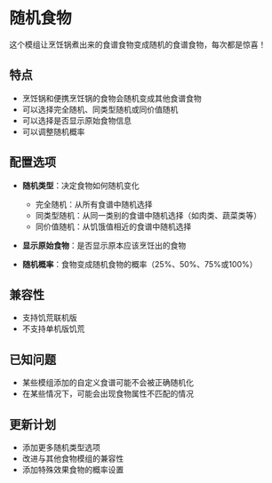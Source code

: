 # 随机食物

这个模组让烹饪锅煮出来的食谱食物变成随机的食谱食物，每次都是惊喜！

## 特点

- 烹饪锅和便携烹饪锅的食物会随机变成其他食谱食物
- 可以选择完全随机、同类型随机或同价值随机
- 可以选择是否显示原始食物信息
- 可以调整随机概率

## 配置选项

- **随机类型**：决定食物如何随机变化
  - 完全随机：从所有食谱中随机选择
  - 同类型随机：从同一类别的食谱中随机选择（如肉类、蔬菜类等）
  - 同价值随机：从饥饿值相近的食谱中随机选择

- **显示原始食物**：是否显示原本应该烹饪出的食物

- **随机概率**：食物变成随机食物的概率（25%、50%、75%或100%） 

## 兼容性

- 支持饥荒联机版
- 不支持单机版饥荒

## 已知问题

- 某些模组添加的自定义食谱可能不会被正确随机化
- 在某些情况下，可能会出现食物属性不匹配的情况

## 更新计划

- 添加更多随机类型选项
- 改进与其他食物模组的兼容性
- 添加特殊效果食物的概率设置 